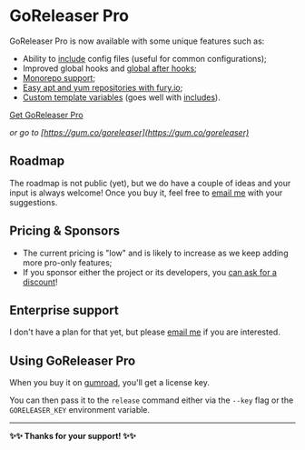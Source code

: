 # GoReleaser Pro

GoReleaser Pro is now available with some unique features such as:

- Ability to [include](/customization/includes/) config files (useful for common configurations);
- Improved global hooks and [global after hooks](/customization/hooks/);
- [Monorepo support](/customization/monorepo/);
- [Easy apt and yum repositories with fury.io](/customization/fury/);
- [Custom template variables](/customization/templates/#custom-variables) (goes well with [includes](/customization/includes/)).

<script src="https://gumroad.com/js/gumroad.js"></script>
<a class="gumroad-button" href="https://gumroad.com/l/CadfZ" target="_blank">Get GoReleaser Pro</a>

_or go to [https://gum.co/goreleaser](https://gum.co/goreleaser)_

## Roadmap

The roadmap is not public (yet), but we do have a couple of ideas and your input is always welcome!
Once you buy it, feel free to [email me](mailto:carlos@becker.software?subject=GoReleaser%20Feature%20Suggestion) with your suggestions.

## Pricing & Sponsors

- The current pricing is "low" and is likely to increase as we keep adding more pro-only features;
- If you sponsor either the project or its developers, you [can ask for a discount](mailto:carlos@becker.software?subject=GoReleaser%20Coupon%20Request)!

## Enterprise support

I don't have a plan for that yet, but please [email me](mailto:carlos@becker.software?subject=GoReleaser%20Enterprise%20Support) if you are interested.

## Using GoReleaser Pro

When you buy it on [gumroad](https://gum.co/goreleaser), you'll get a license key.

You can then pass it to the `release` command either via the `--key` flag or the `GORELEASER_KEY` environment variable.

---

**✨✨ Thanks for your support! ✨✨**
